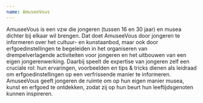 ```yaml
---
name: AmuseeVous
---
```

AmuseeVous is een vzw die jongeren (tussen 16 en 30 jaar) en musea dichter bij elkaar wil brengen. Dat doet AmuseeVous door jongeren te informeren over het cultuur- en kunstaanbod, maar ook door erfgoedinstellingen te begeleiden in het organiseren van drempelverlagende activiteiten voor jongeren en het uitbouwen van een eigen jongerenwerking. Daarbij speelt de expertise van jongeren zelf een cruciale rol: hun ervaringen, voorbeelden en tips & tricks dienen als leidraad om erfgoedinstellingen op een verfrissende manier te informeren. AmuseeVous geeft jongeren de ruimte om op hun eigen manier musea, kunst en erfgoed te ontdekken, zodat zij op hun beurt hun leeftijdsgenoten kunnen inspireren.
